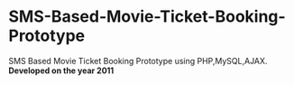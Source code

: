 # SMS-Based-Movie-Ticket-Booking-Prototype
SMS Based Movie Ticket Booking Prototype using PHP,MySQL,AJAX.
**Developed on the year 2011**
